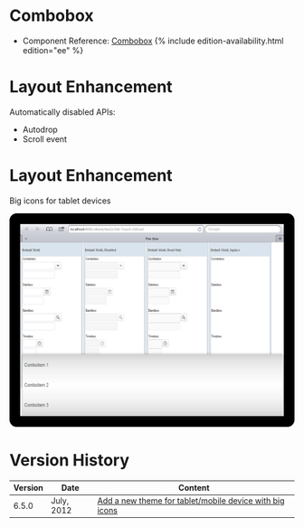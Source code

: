

# Combobox

- Component Reference:
  [Combobox]({{site.baseurl}}/zk_component_ref/combobox)
{% include edition-availability.html edition="ee" %}

# Layout Enhancement

Automatically disabled APIs:

- Autodrop
- Scroll event

# Layout Enhancement

Big icons for tablet devices

![](/zk_component_ref/images/Combobox_Tablet_Example.png)

# Version History

| Version | Date       | Content                                                                                            |
|---------|------------|----------------------------------------------------------------------------------------------------|
| 6.5.0   | July, 2012 | [Add a new theme for tablet/mobile device with big icons](http://tracker.zkoss.org/browse/ZK-1247) |



